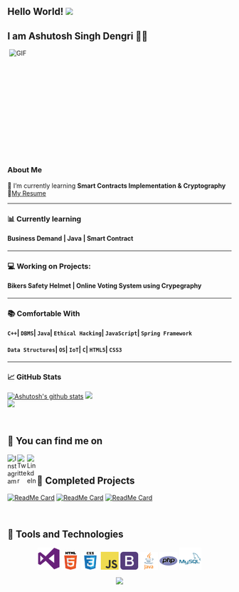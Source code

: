 ## Hello World! <img src="https://media.giphy.com/media/hvRJCLFzcasrR4ia7z/giphy.gif" width="5px">
## I am  Ashutosh Singh Dengri 👨‍💻

  <img align="right" alt="GIF" src="https://github.com/ashutoshsinghdengri/ashutoshsinghdengri/blob/main/img/code.gif?raw=true" width="500" height="260" />
  
### **About Me**

 🌱 I’m currently learning <b>Smart Contracts Implementation & Cryptography</b><br> 
 📝[My Resume](https://github.com/ashutoshsinghdengri/ashutoshsinghdengri/raw/main/resume/2022ResumeAshutosh.pdf)<br>

---

###  📊  Currently learning
#### __Business Demand | Java | Smart Contract__

---

### :computer: Working on Projects:
#### __Bikers Safety Helmet |  Online Voting System using Crypegraphy__

---

### 📚	Comfortable With

#### ```C++```| ```DBMS```| ```Java```| ```Ethical Hacking```| ```JavaScript```| ```Spring Framework```
#### ```Data Structures```| ```OS```| ```IoT```| ```C```| ```HTML5```| ```CSS3``` 

---
### 📈	GitHub Stats
[![Ashutosh's github stats](https://github-readme-stats.vercel.app/api?username=ashutoshsinghdengri&show_icons=true&theme=dark)](https://sourcerer.io/ashutoshsinghdengri)
<img src="https://github-readme-stats.vercel.app/api/top-langs/?username=ashutoshsinghdengri&layout=compact&title_color=fff&icon_color=79ff97&text_color=9f9f9f&bg_color=151515">
<br>
<img src="https://github-readme-stats.vercel.app/api/top-langs?username=ashutoshsinghdengri&theme=dark&hide_langs_below=1"/>

<br>

##  📝 You can find me on

<a href="https://www.instagram.com/ashutoshsinghdengri/" target="_blank" rel="noopener noreferrer">
  <img align="left" alt="Instagram" width="22px" src="https://cdn.jsdelivr.net/npm/simple-icons@v3/icons/instagram.svg" />
</a>
<a href="https://twitter.com/ashdengri" target="_blank" rel="noopener noreferrer">
  <img align="left" alt="Twitter" width="22px" src="https://cdn.jsdelivr.net/npm/simple-icons@v3/icons/twitter.svg" />
</a>
<a href="https://www.linkedin.com/in/ashutoshsinghdengri/" target="_blank" rel="noopener noreferrer">
  <img align="left" alt="LinkdeIn" width="22px" src="https://cdn.jsdelivr.net/npm/simple-icons@v3/icons/linkedin.svg" />
 </a>

<br>

##  🔅 Completed Projects

[![ReadMe Card](https://github-readme-stats.vercel.app/api/pin/?username=ashutoshsinghdengri&repo=Hack-a-thon&theme=dark)](https://github.com/ashutoshsinghdengri/Hack-a-thon)
[![ReadMe Card](https://github-readme-stats.vercel.app/api/pin/?username=ashutoshsinghdengri&repo=smartSupermarketCart&theme=dark)](https://github.com/ashutoshsinghdengri/smartSupermarketCart)
[![ReadMe Card](https://github-readme-stats.vercel.app/api/pin/?username=ashutoshsinghdengri&repo=smartHelmet&theme=dark)](https://github.com/ashutoshsinghdengri/smartHelmet)

<br>

##  🔧 Tools and Technologies
<p align="center"> 
<img src=https://raw.githubusercontent.com/devicons/devicon/master/icons/visualstudio/visualstudio-plain.svg alt=vs-code width="50" height="50"/>
<img src=https://raw.githubusercontent.com/github/explore/80688e429a7d4ef2fca1e82350fe8e3517d3494d/topics/html/html.png alt=html5 width="40" height="40"/> 
<img src=https://raw.githubusercontent.com/github/explore/80688e429a7d4ef2fca1e82350fe8e3517d3494d/topics/css/css.png alt=css3 width="40" height="40"/>
<img src=https://raw.githubusercontent.com/github/explore/80688e429a7d4ef2fca1e82350fe8e3517d3494d/topics/javascript/javascript.png alt=javascript width="40" height="40"/> 
<img src=https://raw.githubusercontent.com/github/explore/80688e429a7d4ef2fca1e82350fe8e3517d3494d/topics/bootstrap/bootstrap.png alt=Bootstrap width="40" height="40"/> 
<img src=https://raw.githubusercontent.com/github/explore/80688e429a7d4ef2fca1e82350fe8e3517d3494d/topics/java/java.png alt=java width="40" height="40"/> 
<img src=https://raw.githubusercontent.com/github/explore/ccc16358ac4530c6a69b1b80c7223cd2744dea83/topics/php/php.png alt=java width="40" height="40"/> 
<img src=https://raw.githubusercontent.com/devicons/devicon/master/icons/mysql/mysql-plain-wordmark.svg alt=mysql width="50" height="50"/>
 <br>
  
<p  align="center" >
<img src="https://visitor-badge.laobi.icu/badge?page_id=https://github.com/ashutoshsinghdengri.visitor-badge">
</p>